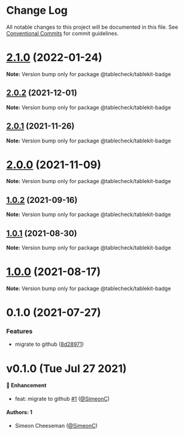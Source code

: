 # Change Log

All notable changes to this project will be documented in this file.
See [Conventional Commits](https://conventionalcommits.org) for commit guidelines.

# [2.1.0](https://github.com/tablecheck/tablekit/compare/@tablecheck/tablekit-badge@2.0.2...@tablecheck/tablekit-badge@2.1.0) (2022-01-24)

**Note:** Version bump only for package @tablecheck/tablekit-badge





## [2.0.2](https://github.com/tablecheck/tablekit/compare/@tablecheck/tablekit-badge@2.0.1...@tablecheck/tablekit-badge@2.0.2) (2021-12-01)

**Note:** Version bump only for package @tablecheck/tablekit-badge





## [2.0.1](https://github.com/tablecheck/tablekit/compare/@tablecheck/tablekit-badge@2.0.0...@tablecheck/tablekit-badge@2.0.1) (2021-11-26)

**Note:** Version bump only for package @tablecheck/tablekit-badge





# [2.0.0](https://github.com/tablecheck/tablekit/compare/@tablecheck/tablekit-badge@1.0.2...@tablecheck/tablekit-badge@2.0.0) (2021-11-09)

**Note:** Version bump only for package @tablecheck/tablekit-badge





## [1.0.2](https://github.com/tablecheck/tablekit/compare/@tablecheck/tablekit-badge@1.0.1...@tablecheck/tablekit-badge@1.0.2) (2021-09-16)

**Note:** Version bump only for package @tablecheck/tablekit-badge





## [1.0.1](https://github.com/tablecheck/tablekit/compare/@tablecheck/tablekit-badge@1.0.0...@tablecheck/tablekit-badge@1.0.1) (2021-08-30)

**Note:** Version bump only for package @tablecheck/tablekit-badge





# [1.0.0](https://github.com/tablecheck/tablekit/compare/@tablecheck/tablekit-badge@0.1.0...@tablecheck/tablekit-badge@1.0.0) (2021-08-17)

**Note:** Version bump only for package @tablecheck/tablekit-badge





# 0.1.0 (2021-07-27)


### Features

* migrate to github ([8d28971](https://github.com/tablecheck/tablekit/commit/8d28971175010fcb2a3cd9c48a749e7af1bdc9f9))





# v0.1.0 (Tue Jul 27 2021)

#### 🚀 Enhancement

- feat: migrate to github [#1](https://github.com/tablecheck/tablekit/pull/1) ([@SimeonC](https://github.com/SimeonC))

#### Authors: 1

- Simeon Cheeseman ([@SimeonC](https://github.com/SimeonC))
